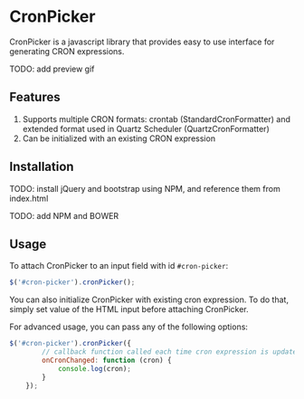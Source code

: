 # CronPicker

CronPicker is a javascript library that provides easy to use 
interface for generating CRON expressions.

TODO: add preview gif

## Features

1. Supports multiple CRON formats: crontab (StandardCronFormatter) 
and extended format used in Quartz Scheduler (QuartzCronFormatter)
2. Can be initialized with an existing CRON expression

## Installation

TODO: install jQuery and bootstrap using NPM, and reference them from index.html

TODO: add NPM and BOWER

## Usage

To attach CronPicker to an input field with id `#cron-picker`:

```javascript
$('#cron-picker').cronPicker();
```

You can also initialize CronPicker with existing cron expression. 
To do that, simply set value of the HTML input before attaching CronPicker.

For advanced usage, you can pass any of the following options:

```javascript
$('#cron-picker').cronPicker({
        // callback function called each time cron expression is updated
        onCronChanged: function (cron) {
            console.log(cron);
        }
    });
```
